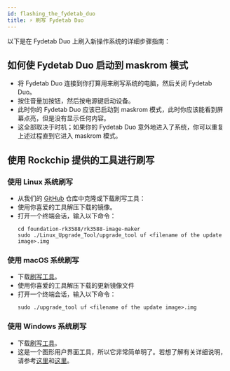 ```yaml
---
id: flashing_the_fydetab_duo
title: ⚡️ 刷写 Fydetab Duo
---
```


以下是在 Fydetab Duo 上刷入新操作系统的详细步骤指南：


## 如何使 Fydetab Duo 启动到 maskrom 模式

- 将 Fydetab Duo 连接到你打算用来刷写系统的电脑，然后关闭 Fydetab Duo。
- 按住音量加按钮，然后按电源键启动设备。
- 此时你的 Fydetab Duo 应该已启动到 maskrom 模式，此时你应该能看到屏幕点亮，但是没有显示任何内容。
- 这全部取决于时机；如果你的 Fydetab Duo 意外地进入了系统，你可以重复上述过程直到它进入 maskrom 模式。

## 使用 Rockchip 提供的工具进行刷写

### 使用 Linux 系统刷写
- 从我们的 [GitHub](https://github.com/openFyde/foundation-rk3588/tree/main/rk3588-image-maker) 仓库中克隆或下载刷写工具：
- 使用你喜爱的工具解压下载的镜像。
- 打开一个终端会话，输入以下命令：
  ```
  cd foundation-rk3588/rk3588-image-maker
  sudo ./Linux_Upgrade_Tool/upgrade_tool uf <filename of the update image>.img
    ```


### 使用 macOS 系统刷写
- 下载[刷写工具](https://download.fydeos.io/utils/upgrade_tool_v2.3_mac.zip)。
- 使用你喜爱的工具解压下载的更新镜像文件
- 打开一个终端会话，输入以下命令：
  ```
  sudo ./upgrade_tool uf <filename of the update image>.img
  ```

### 使用 Windows 系统刷写

- 下载[刷写工具](https://download.fydeos.io/utils/windows_RKDevTool_Release_v2.92.zip)。
- 这是一个图形用户界面工具，所以它非常简单明了。若想了解有关详细说明，请参考[这里](https://wiki.radxa.com/Android/android_tool)和[这里](https://wiki.radxa.com/Android/android_tool)。
